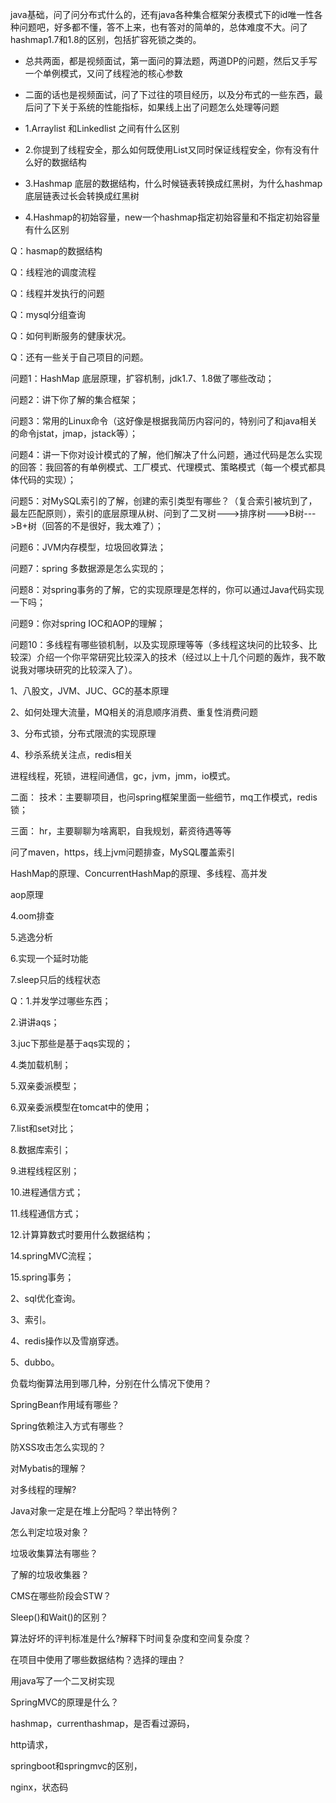 java基础，问了问分布式什么的，还有java各种集合框架分表模式下的id唯一性各种问题吧，好多都不懂，答不上来，也有答对的简单的，总体难度不大。问了hashmap1.7和1.8的区别，包括扩容死锁之类的。



- 总共两面，都是视频面试，第一面问的算法题，两道DP的问题，然后又手写一个单例模式，又问了线程池的核心参数
- 二面的话也是视频面试，问了下过往的项目经历，以及分布式的一些东西，最后问了下关于系统的性能指标，如果线上出了问题怎么处理等问题



- 1.Arraylist 和Linkedlist 之间有什么区别
- 2.你提到了线程安全，那么如何既使用List又同时保证线程安全，你有没有什么好的数据结构
- 3.Hashmap 底层的数据结构，什么时候链表转换成红黑树，为什么hashmap底层链表过长会转换成红黑树
- 4.Hashmap的初始容量，new一个hashmap指定初始容量和不指定初始容量有什么区别



Q：hasmap的数据结构

Q：线程池的调度流程

Q：线程并发执行的问题

Q：mysql分组查询

Q：如何判断服务的健康状况。

Q：还有一些关于自己项目的问题。





 问题1：HashMap 底层原理，扩容机制，jdk1.7、1.8做了哪些改动；

问题2：讲下你了解的集合框架；

问题3：常用的Linux命令（这好像是根据我简历内容问的，特别问了和java相关的命令jstat，jmap，jstack等）；

问题4：讲一下你对设计模式的了解，他们解决了什么问题，通过代码是怎么实现的回答：我回答的有单例模式、工厂模式、代理模式、策略模式（每一个模式都具体代码的实现）；

问题5：对MySQL索引的了解，创建的索引类型有哪些？（复合索引被坑到了，最左匹配原则），索引的底层原理从树、问到了二叉树--->排序树--->B树--->B+树（回答的不是很好，我太难了）；

 问题6：JVM内存模型，垃圾回收算法；

问题7：spring 多数据源是怎么实现的；

问题8：对spring事务的了解，它的实现原理是怎样的，你可以通过Java代码实现一下吗；

问题9：你对spring IOC和AOP的理解；

问题10：多线程有哪些锁机制，以及实现原理等等（多线程这块问的比较多、比较深）介绍一个你平常研究比较深入的技术（经过以上十几个问题的轰炸，我不敢说我对哪块研究的比较深入了）。





1、八股文，JVM、JUC、GC的基本原理

2、如何处理大流量，MQ相关的消息顺序消费、重复性消费问题

3、分布式锁，分布式限流的实现原理

4、秒杀系统关注点，redis相关





进程线程，死锁，进程间通信，gc，jvm，jmm，io模式。

 二面： 技术：主要聊项目，也问spring框架里面一些细节，mq工作模式，redis锁；

 三面： hr，主要聊聊为啥离职，自我规划，薪资待遇等等





问了maven，https，线上jvm问题排查，MySQL覆盖索引

HashMap的原理、ConcurrentHashMap的原理、多线程、高并发

aop原理



4.oom排查

5.逃逸分析

6.实现一个延时功能

7.sleep只后的线程状态



Q：1.并发学过哪些东西； 

2.讲讲aqs； 

3.juc下那些是基于aqs实现的； 

4.类加载机制； 

5.双亲委派模型； 

6.双亲委派模型在tomcat中的使用；

 7.list和set对比；

 8.数据库索引；

 9.进程线程区别；

 10.进程通信方式； 

11.线程通信方式； 

12.计算算数式时要用什么数据结构； 

14.springMVC流程；

 15.spring事务；



 2、sql优化查询。 

3、索引。 

4、redis操作以及雪崩穿透。 

5、dubbo。



负载均衡算法用到哪几种，分别在什么情况下使用？

 SpringBean作用域有哪些？ 

Spring依赖注入方式有哪些？

 防XSS攻击怎么实现的？

 对Mybatis的理解？ 

对多线程的理解?

 Java对象一定是在堆上分配吗？举出特例？ 

怎么判定垃圾对象？ 

垃圾收集算法有哪些？ 

了解的垃圾收集器？

CMS在哪些阶段会STW？ 

Sleep()和Wait()的区别？

 算法好坏的评判标准是什么?解释下时间复杂度和空间复杂度？

 在项目中使用了哪些数据结构？选择的理由？



用java写了一个二叉树实现

SpringMVC的原理是什么？

hashmap，currenthashmap，是否看过源码，

http请求，

springboot和springmvc的区别，

nginx，状态码